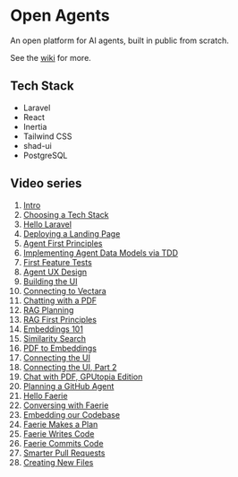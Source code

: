 # Open Agents

An open platform for AI agents, built in public from scratch.

See the [wiki](https://github.com/ArcadeLabsInc/openagents/wiki) for more.

## Tech Stack
- Laravel
- React
- Inertia
- Tailwind CSS
- shad-ui
- PostgreSQL

## Video series

1. [Intro](https://twitter.com/GPUtopia/status/1721942435125715086)
2. [Choosing a Tech Stack](https://twitter.com/GPUtopia/status/1721966796515754266)
3. [Hello Laravel](https://twitter.com/GPUtopia/status/1721979219763155232)
4. [Deploying a Landing Page](https://twitter.com/GPUtopia/status/1722068606714835283)
5. [Agent First Principles](https://twitter.com/GPUtopia/status/1722274309727752427)
6. [Implementing Agent Data Models via TDD](https://twitter.com/GPUtopia/status/1722287956419871177)
7. [First Feature Tests](https://twitter.com/GPUtopia/status/1722313899771347362)
8. [Agent UX Design](https://twitter.com/GPUtopia/status/1722742595409830389)
9. [Building the UI](https://twitter.com/GPUtopia/status/1723164712957862115)
10. [Connecting to Vectara](https://twitter.com/GPUtopia/status/1723203092647137636)
11. [Chatting with a PDF](https://twitter.com/GPUtopia/status/1723525820357005661)
12. [RAG Planning](https://twitter.com/GPUtopia/status/1723888973213286760)
13. [RAG First Principles](https://twitter.com/GPUtopia/status/1724432749275095365)
14. [Embeddings 101](https://twitter.com/GPUtopia/status/1724509783086989333)
15. [Similarity Search](https://twitter.com/GPUtopia/status/1724568957598708192)
16. [PDF to Embeddings](https://twitter.com/GPUtopia/status/1724801372602950026)
17. [Connecting the UI](https://twitter.com/GPUtopia/status/1725197866409267544)
18. [Connecting the UI, Part 2](https://twitter.com/GPUtopia/status/1725246583623590158)
19. [Chat with PDF, GPUtopia Edition](https://twitter.com/GPUtopia/status/1725349984952827929)
20. [Planning a GitHub Agent](https://twitter.com/GPUtopia/status/1725597044981617119)
21. [Hello Faerie](https://twitter.com/GPUtopia/status/1725910351563165748)
22. [Conversing with Faerie](https://twitter.com/GPUtopia/status/1725928497367908432)
23. [Embedding our Codebase](https://twitter.com/GPUtopia/status/1725948809593638971)
24. [Faerie Makes a Plan](https://twitter.com/GPUtopia/status/1725969687102534110)
25. [Faerie Writes Code](https://twitter.com/GPUtopia/status/1725977712043372666)
26. [Faerie Commits Code](https://twitter.com/GPUtopia/status/1727018763915247784)
27. [Smarter Pull Requests](https://twitter.com/GPUtopia/status/1727424427825193041)
28. [Creating New Files](https://twitter.com/GPUtopia/status/1727433378063135085)

